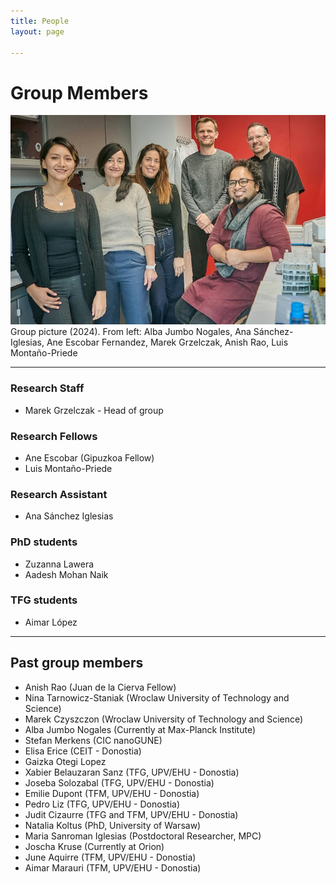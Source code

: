 ```yaml
---
title: People
layout: page

---
```

# Group Members

<img class="image" src="/assets/images/ColSysChem_2024.jpg" alt="Alt Text">
<figcaption class="caption">Group picture (2024). From left: Alba Jumbo Nogales, Ana Sánchez-Iglesias, Ane Escobar Fernandez, Marek Grzelczak, Anish Rao, Luis Montaño-Priede</figcaption>

---

### Research Staff

- Marek Grzelczak - Head of group

### Research Fellows

- Ane Escobar (Gipuzkoa Fellow)
- Luis Montaño-Priede

### Research Assistant

- Ana Sánchez Iglesias

### PhD students

- Zuzanna Lawera
- Aadesh Mohan Naik

### TFG students

- Aimar López
---

## Past group members

- Anish Rao (Juan de la Cierva Fellow)
- Nina Tarnowicz-Staniak (Wroclaw University of Technology and Science)
- Marek Czyszczon (Wroclaw University of Technology and Science)
- Alba Jumbo Nogales (Currently at Max-Planck Institute)
- Stefan Merkens (CIC nanoGUNE)
- Elisa Erice (CEIT - Donostia)
- Gaizka Otegi Lopez
- Xabier Belauzaran Sanz (TFG, UPV/EHU - Donostia)
- Joseba Solozabal (TFG, UPV/EHU - Donostia)
- Emilie Dupont (TFM, UPV/EHU - Donostia)
- Pedro Liz (TFG, UPV/EHU - Donostia)
- Judit Cizaurre (TFG and TFM, UPV/EHU - Donostia)
- Natalia Koltus (PhD, University of Warsaw)
- Maria Sanroman Iglesias (Postdoctoral Researcher, MPC)
- Joscha Kruse (Currently at Orion)
- June Aquirre (TFM, UPV/EHU - Donostia)
- Aimar Marauri (TFM, UPV/EHU - Donostia)

